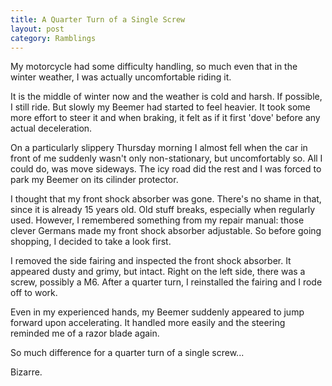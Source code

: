 ```yaml
---
title: A Quarter Turn of a Single Screw
layout: post
category: Ramblings
---
```

My motorcycle had some difficulty handling, so much even that in the winter weather, I was actually uncomfortable riding it. 

It is the middle of winter now and the weather is cold and harsh. If possible, I still ride. But slowly my Beemer had started to feel heavier. It took some more effort to steer it and when braking, it felt as if it first 'dove' before any actual deceleration. 

On a particularly slippery Thursday morning I almost fell when the car in front of me suddenly wasn't only non-stationary, but uncomfortably so. All I could do, was move sideways. The icy road did the rest and I was forced to park my Beemer on its cilinder protector.

I thought that my front shock absorber was gone. There's no shame in that, since it is already 15 years old. Old stuff breaks, especially when regularly used. However, I remembered something from my repair manual: those clever Germans made my front shock absorber adjustable. So before going shopping, I decided to take a look first.

I removed the side fairing and inspected the front shock absorber. It appeared dusty and grimy, but intact. Right on the left side, there was a screw, possibly a M6. After a quarter turn, I reinstalled the fairing and I rode off to work.

Even in my experienced hands, my Beemer suddenly appeared to jump forward upon accelerating. It handled more easily and the steering reminded me of a razor blade again.

So much difference for a quarter turn of a single screw...

Bizarre.

